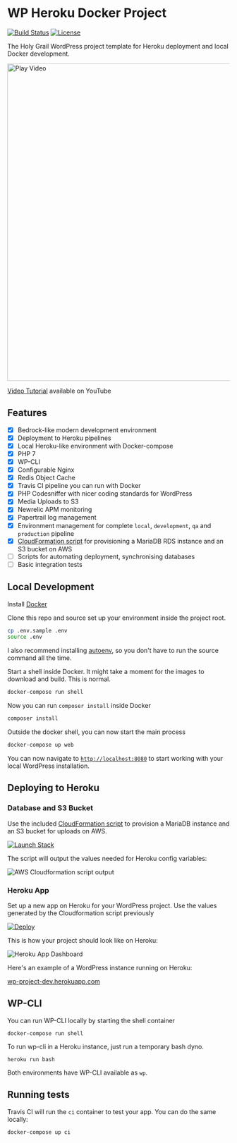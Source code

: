 # WP Heroku Docker Project
[![Build Status](https://travis-ci.org/anttiviljami/wordpress-heroku-docker-project.svg?branch=master)](https://travis-ci.org/anttiviljami/wordpress-heroku-docker-project) [![License](http://img.shields.io/:license-gpl3-blue.svg)](http://www.gnu.org/licenses/gpl-3.0.html)

The Holy Grail WordPress project template for Heroku deployment and local Docker development.

<a href="https://youtu.be/ClXEgS-Z-pI" target="_blank"><img alt="Play Video" width=720 src="https://cloud.githubusercontent.com/assets/6105650/26076788/9cc057b6-39c2-11e7-8339-082ab9654751.png"></a>

[Video Tutorial](https://youtu.be/ClXEgS-Z-pI) available on YouTube

## Features

- [x] Bedrock-like modern development environment
- [x] Deployment to Heroku pipelines
- [x] Local Heroku-like environment with Docker-compose
- [x] PHP 7
- [x] WP-CLI
- [x] Configurable Nginx
- [x] Redis Object Cache
- [x] Travis CI pipeline you can run with Docker
- [x] PHP Codesniffer with nicer coding standards for WordPress
- [x] Media Uploads to S3
- [x] Newrelic APM monitoring
- [x] Papertrail log management
- [x] Environment management for complete `local`, `development`, `qa` and `production` pipeline
- [x] [CloudFormation script](https://github.com/anttiviljami/wordpress-heroku-docker-project/blob/master/tools/cloudformation.json)
for provisioning a MariaDB RDS instance and an S3 bucket on AWS
- [ ] Scripts for automating deployment, synchronising databases
- [ ] Basic integration tests

## Local Development

Install [Docker](https://www.docker.com/)

Clone this repo and source set up your environment inside the project root.

```bash
cp .env.sample .env
source .env
```

I also recommend installing [autoenv](https://github.com/kennethreitz/autoenv),
so you don't have to run the source command all the time.

Start a shell inside Docker. It might take a moment for the images to download
and build. This is normal.

```bash
docker-compose run shell
```

Now you can run `composer install` inside Docker

```bash
composer install
```

Outside the docker shell, you can now start the main process

```bash
docker-compose up web
```

You can now navigate to [`http://localhost:8080`](http://localhost:8080) to
start working with your local WordPress installation.

## Deploying to Heroku

### Database and S3 Bucket

Use the included
[CloudFormation script](https://github.com/anttiviljami/wordpress-heroku-docker-project/blob/master/tools/mariadb-cloudformation.json)
to provision a MariaDB instance and an S3 bucket for uploads on AWS.

<a href="https://console.aws.amazon.com/cloudformation/home#/stacks/new?stackName=wordpress-heroku&templateURL=https://s3.eu-central-1.amazonaws.com/cf-templates-6kuoc24dql6e-eu-central-1/2017135qFR-cloudformation.json" target="_blank"><img alt="Launch Stack" src="https://s3.amazonaws.com/cloudformation-examples/cloudformation-launch-stack.png"></a>

The script will output the values needed for Heroku config variables:

![AWS Cloudformation script output](https://cloud.githubusercontent.com/assets/6105650/26060801/cef914ae-398e-11e7-85d0-c916e88bee37.png)

### Heroku App

Set up a new app on Heroku for your WordPress project. Use the values generated
by the Cloudformation script previously

<a href="https://heroku.com/deploy?template=https://github.com/mitramejia/wordpress-heroku-docker-project" target="_blank"><img src="https://www.herokucdn.com/deploy/button.svg" alt="Deploy"></a>

This is how your project should look like on Heroku:

![Heroku App Dashboard](https://cloud.githubusercontent.com/assets/6105650/26061040/7f62fc42-398f-11e7-82de-a6b9c642fb67.png)

Here's an example of a WordPress instance running on Heroku:

[wp-project-dev.herokuapp.com](https://wp-project-dev.herokuapp.com/)

## WP-CLI

You can run WP-CLI locally by starting the shell container

```
docker-compose run shell
```

To run wp-cli in a Heroku instance, just run a temporary bash dyno.

```
heroku run bash
```

Both environments have WP-CLI available as `wp`.

## Running tests

Travis CI will run the `ci` container to test your app. You can do the same
locally:

```
docker-compose up ci
```
